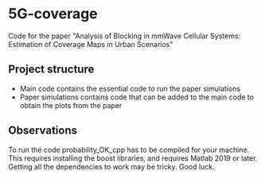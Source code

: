 # 5G-coverage
Code for the paper "Analysis of Blocking in mmWave Cellular Systems: Estimation of Coverage Maps in Urban Scenarios"

## Project structure
* Main code contains the essential code to run the paper simulations
* Paper simulations contains code that can be added to the main code to obtain the plots from the paper

## Observations
To run the code probability_OK_cpp has to be compiled for your machine. This requires installing the boost libraries, and requires Matlab 2019 or later. Getting all the dependencies to work may be tricky. Good luck.
